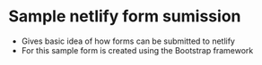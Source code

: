# Sample netlify form sumission
* Gives basic idea of how forms can be submitted to netlify
* For this sample form is created using the Bootstrap framework
